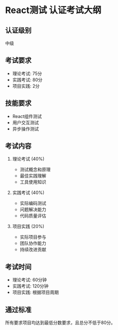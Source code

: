 # React测试 认证考试大纲

## 认证级别
中级

## 考试要求
- 理论考试: 75分
- 实践考试: 80分
- 项目实践: 2分

## 技能要求
- React组件测试
- 用户交互测试
- 异步操作测试

## 考试内容
1. 理论考试 (40%)
   - 测试概念和原理
   - 最佳实践理解
   - 工具使用知识

2. 实践考试 (40%)
   - 实际编码测试
   - 问题解决能力
   - 代码质量评估

3. 项目实践 (20%)
   - 实际项目参与
   - 团队协作能力
   - 持续改进贡献

## 考试时间
- 理论考试: 60分钟
- 实践考试: 120分钟
- 项目实践: 根据项目周期

## 通过标准
所有要求项目均达到最低分数要求，且总分不低于80分。
